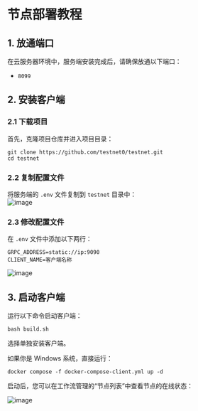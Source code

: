 # 节点部署教程

## **1. 放通端口**

在云服务器环境中，服务端安装完成后，请确保放通以下端口：  
- `8099` 


## **2. 安装客户端**

### **2.1 下载项目**

首先，克隆项目仓库并进入项目目录：

```
git clone https://github.com/testnet0/testnet.git  
cd testnet  
```


### **2.2 复制配置文件**

将服务端的 `.env` 文件复制到 `testnet` 目录中：  
![image](https://github.com/user-attachments/assets/4cc5ab67-b111-42bb-a0ad-aa69d0befe5a)


### **2.3 修改配置文件**

在 `.env` 文件中添加以下两行：
```
GRPC_ADDRESS=static://ip:9090
CLIENT_NAME=客户端名称
```

![image](https://github.com/user-attachments/assets/6f883b44-a0d2-462e-8a53-863e5c1bdab7)

## **3. 启动客户端**

运行以下命令启动客户端：
```
bash build.sh  
```
选择单独安装客户端。

如果你是 Windows 系统，直接运行：  
```
docker compose -f docker-compose-client.yml up -d  
```
启动后，您可以在工作流管理的“节点列表”中查看节点的在线状态：  

![image](https://github.com/user-attachments/assets/6a50d8c7-8a3f-4bc3-91d6-80a0bc1f693b)

